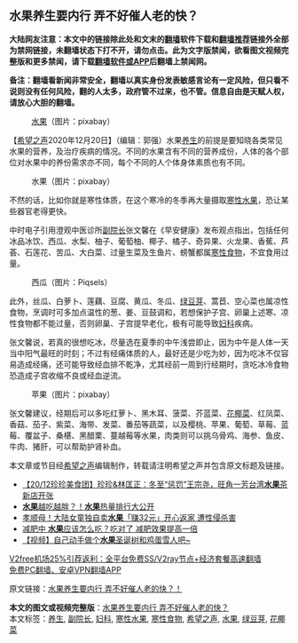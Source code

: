 <h2>水果养生要内行 弄不好催人老的快？</h2> <p class="notice"><b>大陆网友注意：本文中的链接除此处和文末的<a href="https://github.com/bannedbook/fanqiang" >翻墙</a>软件下载和<a href="https://github.com/killgcd/justmysocks/blob/master/README.md">翻墙推荐</a>链接外全部为禁网链接，未翻墙状态下打不开，请勿点击。此为文字版禁闻，欲看图文视频完整版和更多禁闻，请下载<a href="https://github.com/bannedbook/fanqiang">翻墙软件或APP</a>后翻墙上禁闻网。</p><p>备注：翻墙看新闻非常安全，翻墙以真实身份发表敏感言论有一定风险，但只看不说则没有任何风险，翻的人太多，政府管不过来，也不管。信息自由是天赋人权，请放心大胆的翻墙。</b></p>  <div class="entry"> <figure><figcaption><a href="https://www.bannedbook.org/bnews/tag/%e6%b0%b4%e6%9e%9c/" class="st_tag internal_tag" rel="tag" title="标签 水果 下的日志">水果</a>（图片：pixabay）</figcaption></figure> <p>【<span class='wp_keywordlink_affiliate'><a href="https://www.soundofhope.org" title="希望之声" target="_blank">希望之声</a></span>2020年12月20日】（编辑：郭强）水果<a href="https://www.bannedbook.org/bnews/tag/%e5%85%bb%e7%94%9f/" class="st_tag internal_tag" rel="tag" title="标签 养生 下的日志">养生</a>的前提是要知晓各类常见水果的营养，及治疗疾病的情况。不同的水果含有不同的营养成份，人体的各个部位对水果中的养份需求亦不同，每个不同的人个体身体素质也有不同。</p> <figure><figcaption>水果（图片：pixabay）</figcaption></figure> <p>不然的话，比如你就是寒性体质，在这个寒冷的冬季再大量摄取<a href="https://www.bannedbook.org/bnews/tag/%E5%AF%92%E6%80%A7%E6%B0%B4%E6%9E%9C/" class="st_tag internal_tag" rel="tag" title="标签 寒性水果 下的日志">寒性水果</a>，恐让某些器官老得更快。</p>  <p>中时电子引用澄观中医诊所<a href="https://www.bannedbook.org/bnews/tag/%E5%89%AF%E9%99%A2%E9%95%BF/" class="st_tag internal_tag" rel="tag" title="标签 副院长 下的日志">副院长</a>张文馨在《早安健康》发布观点指出，包括任何冰品冰饮、西瓜、水梨、柚子、葡萄柚、椰子、橘子、奇异果、火龙果、香蕉、芦荟、石莲花、苦瓜、大白菜、过量生菜及生鱼片、螃蟹都属<a href="https://www.bannedbook.org/bnews/tag/%E5%AF%92%E6%80%A7%E9%A3%9F%E7%89%A9/" class="st_tag internal_tag" rel="tag" title="标签 寒性食物 下的日志">寒性食物</a>，不宜食用过量。</p> <figure><figcaption>西瓜（图片：Piqsels）</figcaption></figure> <p>此外，丝瓜、白萝卜、莲藕、豆腐、黄瓜、冬瓜、<a href="https://www.bannedbook.org/bnews/tag/%E7%BB%BF%E8%B1%86%E8%8A%BD/" class="st_tag internal_tag" rel="tag" title="标签 绿豆芽 下的日志">绿豆芽</a>、蒿苣、空心菜也属凉性食物，烹调时可多加点温性的葱、姜、豆鼓调和，若想保护子宫、卵巢上述寒、凉性食物都不能过量，否则卵巢、子宫提早老化，极有可能导致<a href="https://www.bannedbook.org/bnews/tag/%E5%A6%87%E7%A7%91/" class="st_tag internal_tag" rel="tag" title="标签 妇科 下的日志">妇科</a>疾病。</p>  <p>张文馨说，若真的很想吃冰，尽量选在夏季的中午浅尝即止，因为中午是人体一天当中阳气最旺的时刻；不过有经痛体质的人，最好还是少吃为妙，因为吃冰不仅容易造成经痛，还可能导致经血排不乾净，尤其经前一周到行经期时，贪吃冰冷食物恐造成子宫收缩不良或经血逆流。</p> <figure><figcaption>苹果（图片：pixabay）</figcaption></figure> <p>张文馨建议，经期后可以多吃红萝卜、黑木耳、菠菜、芥蓝菜、<a href="https://www.bannedbook.org/bnews/tag/%E8%8A%B1%E6%A4%B0%E8%8F%9C/" class="st_tag internal_tag" rel="tag" title="标签 花椰菜 下的日志">花椰菜</a>、红凤菜、香菇、茄子、紫菜、海带、发菜、番茄等蔬菜，以及樱桃、苹果、葡萄、草莓、蓝莓、覆盆子、桑椹、黑醋栗、蔓越莓等水果，肉类则可以挑乌骨鸡、海参、鱼皮、牛肉、猪肝，可以帮助护肾补血。</p>  <p>本文章或节目经<a href="https://www.bannedbook.org/bnews/tag/%e5%b8%8c%e6%9c%9b%e4%b9%8b%e5%a3%b0/" class="st_tag internal_tag" rel="tag" title="标签 希望之声 下的日志">希望之声</a>编辑制作，转载请注明希望之声并包含原文标题及链接。</p> <ul class='op-related-articles' title='相关阅读'> <li><a href='https://www.bannedbook.org/bnews/bannedvideo/20201220/1451565.html' target='_blank'>【20/12珍珍美食团】珍珍&林匡正：冬至“惩罚”王宗尧，旺角一芳台湾<b>水果</b>茶新店开张</a></li> <li><a href='https://www.bannedbook.org/bnews/comments/20201216/1449054.html' target='_blank'><b>水果</b>越吃越胖？！<b>水果</b>热量排行大公开</a></li> <li><a href='https://www.bannedbook.org/bnews/cbnews/20201216/1448422.html' target='_blank'>孝顺母！大陆女童独自卖<b>水果</b>「赚32元」开心返家 遭性侵杀害</a></li> <li><a href='https://www.bannedbook.org/bnews/lifebaike/20201213/1447058.html' target='_blank'>减肥中 <b>水果</b>应该怎么吃？吃对了 减肥效果提高一倍</a></li> <li><a href='https://www.bannedbook.org/bnews/comments/20201212/1446379.html' target='_blank'>【视频】自己动手做个<b>水果</b>圣诞树和鸡蛋雪人吧~</a></li> </ul> <p class="texttj"> <a href="https://www.bannedbook.org/forum23/topic22702.html" target="_blank">V2free机场25%引荐返利：全平台免费SS/V2ray节点+经济套餐高速翻墙</a><br/> <a href="https://github.com/bannedbook/fanqiang/wiki/%E7%A6%81%E9%97%BB%E7%BD%91%E5%AE%89%E5%8D%93%E7%BF%BB%E5%A2%99%E6%96%B0%E9%97%BBAPP" target="_blank">免费PC翻墙、安卓VPN翻墙APP</a></p><p>原文链接：<a class="src_link"  href="https://www.soundofhope.org/post/450862" target="_blank">水果养生要内行 弄不好催人老的快？！</a></p><a name='sharetosocial'></a>       <div><b>本文的图文或视频完整版</b>：<a href='https://www.bannedbook.org/bnews/comments/20201220/1451639.html'>水果养生要内行 弄不好催人老的快？</a></div>  </div><!--END ENTRY--> <div class="postfooter"> <div>本文标签：<a href="https://www.bannedbook.org/bnews/tag/%e5%85%bb%e7%94%9f/" rel="tag">养生</a>, <a href="https://www.bannedbook.org/bnews/tag/%E5%89%AF%E9%99%A2%E9%95%BF/" rel="tag">副院长</a>, <a href="https://www.bannedbook.org/bnews/tag/%E5%A6%87%E7%A7%91/" rel="tag">妇科</a>, <a href="https://www.bannedbook.org/bnews/tag/%E5%AF%92%E6%80%A7%E6%B0%B4%E6%9E%9C/" rel="tag">寒性水果</a>, <a href="https://www.bannedbook.org/bnews/tag/%E5%AF%92%E6%80%A7%E9%A3%9F%E7%89%A9/" rel="tag">寒性食物</a>, <a href="https://www.bannedbook.org/bnews/tag/%e5%b8%8c%e6%9c%9b%e4%b9%8b%e5%a3%b0/" rel="tag">希望之声</a>, <a href="https://www.bannedbook.org/bnews/tag/%e6%b0%b4%e6%9e%9c/" rel="tag">水果</a>, <a href="https://www.bannedbook.org/bnews/tag/%E7%BB%BF%E8%B1%86%E8%8A%BD/" rel="tag">绿豆芽</a>, <a href="https://www.bannedbook.org/bnews/tag/%E8%8A%B1%E6%A4%B0%E8%8F%9C/" rel="tag">花椰菜</a></div>  </div><!--END POSTFOOTER--> 